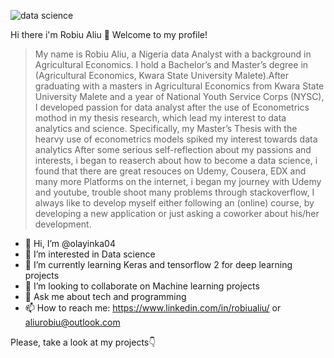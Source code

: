 ![data science](https://user-images.githubusercontent.com/78763866/141330470-176422a5-621f-435b-bebb-81ea1bf2a5ee.jpg)


Hi there i'm Robiu Aliu 👋 Welcome to my profile!
> My name is Robiu Aliu, a Nigeria data Analyst with a background in Agricultural Economics. I hold a Bachelor’s and Master’s degree in (Agricultural Economics, Kwara State University Malete).After graduating with a masters in Agricultural Economics from Kwara State University Malete and a year of National Youth Service Corps (NYSC),
I developed passion for data analyst after the use of Econometrics mothod in my thesis research, which lead my interest to data analytics and science. Specifically, my Master’s Thesis with the hearvy use of econometrics models spiked my interest towards data analytics 
After some serious self-reflection about my passions and interests, i began to reaserch about how to become a data science, i found that there are great resouces on Udemy, Cousera, EDX and many more Platforms on the internet, i began my journey with Udemy and youtube, trouble shoot many problems through stackoverflow, I always like to develop myself either following an (online) course, by developing a new application or just asking a coworker about his/her development.

- 👋 Hi, I’m @olayinka04
- 👀 I’m interested in Data science
- 🌱 I’m currently learning Keras and tensorflow 2 for deep learning projects
- 💞️ I’m looking to collaborate on Machine learning projects 
- 💬 Ask me about tech and programming
- 📫 How to reach me: https://www.linkedin.com/in/robiualiu/ or aliurobiu@outlook.com

Please, take a look at my projects👇
<!---
olayinka04/olayinka04 is a ✨ special ✨ repository because its `README.md` (this file) appears on your GitHub profile.
You can click the Preview link to take a look at your changes.
--->
